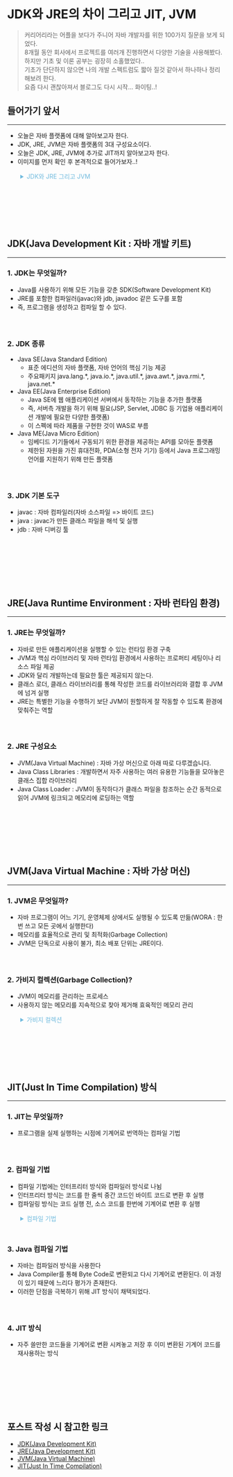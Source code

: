 # JDK와 JRE의 차이 그리고 JIT, JVM

> 커리어리라는 어플을 보다가 주니어 자바 개발자를 위한 100가지 질문을 보게 되었다.  
> 8개월 동안 회사에서 프로젝트를 여러개 진행하면서 다양한 기술을 사용해봤다.  
> 하지만 기초 및 이론 공부는 굉장히 소홀했었다..  
> 기초가 단단하지 않으면 나의 개발 스펙트럼도 짧아 질것 같아서 하나하나 정리해보려 한다.  
> 요즘 다시 괜찮아져서 블로그도 다시 시작... 화이팅..!

## 들어가기 앞서
***
- 오늘은 자바 플랫폼에 대해 알아보고자 한다.
- JDK, JRE, JVM은 자바 플랫폼의 3대 구성요소이다.
- 오늘은 JDK, JRE, JVM에 추가로 JIT까지 알아보고자 한다.
- 이미지를 먼저 확인 후 본격적으로 들어가보자..!

<details>
    <summary style="color: rgba(113, 187, 222, 1); margin-left: 30px; cursor: pointer;">JDK와 JRE 그리고 JVM</summary>
    <img style="margin-left: 30px; width: 500px" src="/img/posts/java/basic/differenceBetweenJDKAndJRE.png">
</details>
<div style="height: 100px;"></div>

## JDK(Java Development Kit : 자바 개발 키트)
***

### 1. JDK는 무엇일까?
- Java를 사용하기 위해 모든 기능을 갖춘 SDK(Software Development Kit)
- JRE를 포함한 컴파일러(javac)와 jdb, javadoc 같은 도구를 포함
- 즉, 프로그램을 생성하고 컴파일 할 수 있다.

<div style="height: 25px;"></div>

### 2. JDK 종류
* Java SE(Java Standard Edition)
  * 표준 에디션의 자바 플랫폼, 자바 언어의 핵심 기능 제공
  * 주요패키지 java.lang.\*, java.io.\*, java.util.\*, java.awt.\*, java.rmi.\*, java.net.\*
* Java EE(Java Enterprise Edition)
  * Java SE에 웹 애플리케이션 서버에서 동작하는 기능을 추가한 플랫폼
  * 즉, 서버측 개발을 하기 위해 필요(JSP, Servlet, JDBC 등 기업용 애플리케이션 개발에 필요한 다양한 플랫폼)
  * 이 스펙에 따라 제품을 구현한 것이 WAS로 부름
* Java ME(Java Micro Edition)
  * 임베디드 기기들에서 구동되기 위한 환경을 제공하는 API를 모아둔 플랫폼
  * 제한된 자원을 가진 휴대전화, PDA(소형 전자 기기) 등에서 Java 프로그래밍 언어를 지원하기 위해 만든 플랫폼

<div style="height: 25px;"></div>

### 3. JDK 기본 도구
- javac : 자바 컴파일러(자바 소스파일 => 바이트 코드)
- java : javac가 만든 클래스 파일을 해석 및 실행
- jdb : 자바 디버깅 툴

<div style="height: 100px;"></div>

## JRE(Java Runtime Environment : 자바 런타임 환경)
***

### 1. JRE는 무엇일까?
- 자바로 만든 애플리케이션을 실행할 수 있는 런타임 환경 구축
- JVM과 핵심 라이브러리 및 자바 런타임 환경에서 사용하는 프로퍼티 세팅이나 리소스 파일 제공
- JDK와 달리 개발하는데 필요한 툴은 제공되지 않는다.
- 클래스 로더, 클래스 라이브러리를 통해 작성한 코드를 라이브러리와 결합 후 JVM에 넘겨 실행
- JRE는 특별한 기능을 수행하기 보단 JVM이 원할하게 잘 작동할 수 있도록 환경에 맞춰주는 역할

<div style="height: 25px;"></div>

### 2. JRE 구성요소
- JVM(Java Virtual Machine) : 자바 가상 머신으로 아래 따로 다루겠습니다.
- Java Class Libraries : 개발하면서 자주 사용하는 여러 유용한 기능들을 모아놓은 클래스 집합 라이브러리
- Java Class Loader : JVM이 동작하다가 클래스 파일을 참조하는 순간 동적으로 읽어 JVM에 링크되고 메모리에 로딩하는 역할 

<div style="height: 100px;"></div>

## JVM(Java Virtual Machine : 자바 가상 머신)
***

### 1. JVM은 무엇일까?
- 자바 프로그램이 어느 기기, 운영체제 상에서도 실행될 수 있도록 만듦(WORA : 한 번 쓰고 모든 곳에서 실행한다)
- 메모리를 효율적으로 관리 및 최적화(Garbage Collection)
- JVM은 단독으로 사용이 불가, 최소 배포 단위는 JRE이다.

<div style="height: 25px;"></div>

### 2. 가비지 컬렉션(Garbage Collection)?
- JVM이 메모리를 관리하는 프로세스
- 사용하지 않는 메모리를 지속적으로 찾아 제거해 효육적인 메모리 관리


<details>
  <summary style="color: rgba(113, 187, 222, 1); margin-left: 30px; cursor: pointer;">가비지 컬렉션</summary>
  <img style="margin-left: 30px; width: 500px" src="/img/posts/java/basic/jvm.png">
</details>

<div style="height: 100px;"></div>

## JIT(Just In Time Compilation) 방식
***

### 1. JIT는 무엇일까?
- 프로그램을 실제 실행하는 시점에 기계어로 번역하는 컴파일 기법

<div style="height: 25px;"></div>

### 2. 컴파일 기법
- 컴파일 기법에는 인터프리터 방식와 컴파일러 방식로 나뉨
- 인터프리터 방식는 코드를 한 줄씩 중간 코드인 바이트 코드로 변환 후 실행
- 컴파일링 방식는 코드 실행 전, 소스 코드를 한번에 기계어로 변환 후 실행

<details>
  <summary style="color: rgba(113, 187, 222, 1); margin-left: 30px; cursor: pointer;">컴파일 기법</summary>
  <img style="margin-left: 30px; width: 500px" src="/img/posts/java/basic/compiler.jpeg">
</details>


<div style="height: 25px;"></div>

### 3. Java 컴파일 기법
- 자바는 컴파일러 방식을 사용한다
- Java Compiler를 통해 Byte Code로 변환되고 다시 기계어로 변환된다. 이 과정이 있기 때문에 느리다 평가가 존재한다.
- 이러한 단점을 극복하기 위해 JIT 방식이 채택되었다.

<div style="height: 25px;"></div>

### 4. JIT 방식
- 자주 쓸만한 코드들을 기계어로 변환 시켜놓고 저장 후 이미 변환된 기계어 코드를 재사용하는 방식

<div style="height: 100px;"></div>

## 포스트 작성 시 참고한 링크
- [JDK(Java Development Kit)](https://pythontoomuchinformation.tistory.com/277)
- [JRE(Java Development Kit)](https://www.itworld.co.kr/news/110768)
- [JVM(Java Virtual Machine)](https://m.blog.naver.com/goreng2/221770110714)
- [JIT(Just In Time Compilation)](https://medium.com/@lazysoul/jit-just-in-time-16bb63f3ae26)

